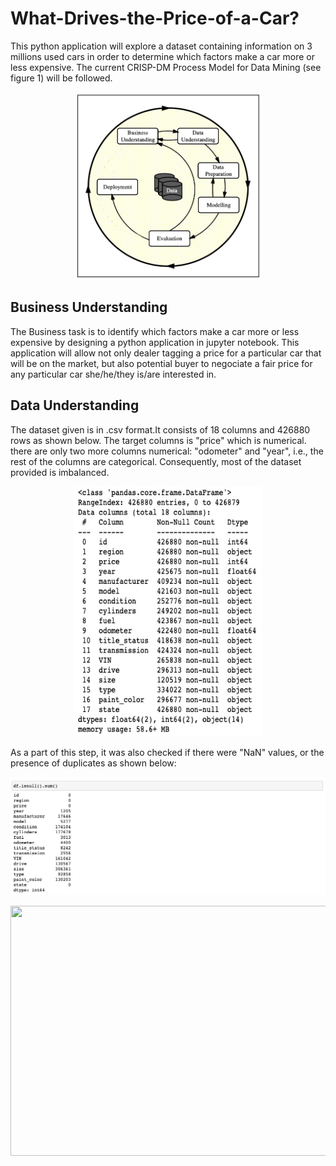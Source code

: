 # What-Drives-the-Price-of-a-Car?
This python application will explore a dataset containing information on 3 millions used cars in order to determine which factors make a car more or less expensive. The current CRISP-DM Process Model for Data Mining (see figure 1) will be followed.

<p align="center">
<img src="images/Figure1_CRISP_DM_Model.jpeg" width="300px" height="300px">
</p>


<h2>Business Understanding</h2>
The Business task is to identify which factors make a car more or less expensive by designing a python application in jupyter notebook. This application will allow not only dealer tagging a price for a particular car that will be on the market, but also potential buyer to negociate a fair price for any particular car she/he/they is/are interested in.

<h2>Data Understanding</h2>
The dataset given is in .csv format.It consists of 18 columns and 426880 rows as shown below. The target columns is "price" which is numerical. there are only two more columns numerical: "odometer" and "year", i.e., the rest of the columns are categorical. Consequently, most of the dataset provided is imbalanced.

<p align="center">
<img src="images/figure2_data_1.jpeg" width="300px" height="400px">
</p>

As a part of this step, it was also checked if there were "NaN" values, or the presence of duplicates as shown below:

<p align="center">
<img src="images/figure2_data_2.jpeg" width="800px">
</p>

<p align="center">
<img src="images/figure2_data_3.jpeg" width="800px" height="400px">
</p>
